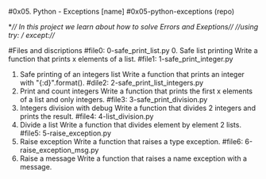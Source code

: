 #0x05. Python - Exceptions [name]
#0x05-python-exceptions (repo)

**// In this project we learn about how to solve Errors and Exeptions//*
*//using try: / except://*

#Files and discriptions
#file0: 0-safe_print_list.py
0. Safe list printing
Write a function that prints x elements of a list.
#file1: 1-safe_print_integer.py
1. Safe printing of an integers list
Write a function that prints an integer with "{:d}".format().
#dile2: 2-safe_print_list_integers.py
2. Print and count integers
Write a function that prints the first x elements of a list and only integers.
#file3: 3-safe_print_division.py
3. Integers division with debug
Write a function that divides 2 integers and prints the result.
#file4: 4-list_division.py
4. Divide a list
Write a function that divides element by element 2 lists.
#file5: 5-raise_exception.py
5. Raise exception
Write a function that raises a type exception.
#file6: 6-raise_exception_msg.py
6. Raise a message
Write a function that raises a name exception with a message.

